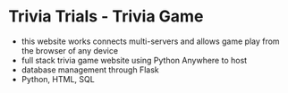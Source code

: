 # Trivia Trials - Trivia Game
- this website works connects multi-servers and allows game play from the browser of any device
- full stack trivia game website using Python Anywhere to host
- database management through Flask
- Python, HTML, SQL
